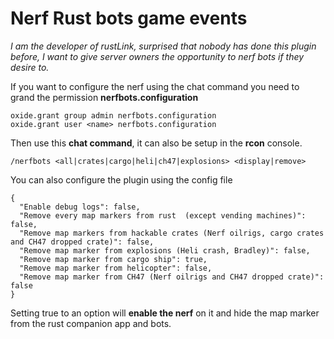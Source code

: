# Nerf Rust  bots game events
*I am the developer of rustLink, surprised that nobody has done this plugin before, I want to give server owners the opportunity to nerf bots if they desire to.*

If you want to configure the nerf using the chat command you need to grand the permission **nerfbots.configuration**
```
oxide.grant group admin nerfbots.configuration
oxide.grant user <name> nerfbots.configuration
```
Then use this **chat command**, it can also be setup in the **rcon** console.
```
/nerfbots <all|crates|cargo|heli|ch47|explosions> <display|remove>
```

You can also configure the plugin using the config file
```
{
  "Enable debug logs": false,
  "Remove every map markers from rust  (except vending machines)": false,
  "Remove map markers from hackable crates (Nerf oilrigs, cargo crates and CH47 dropped crate)": false,
  "Remove map marker from explosions (Heli crash, Bradley)": false,
  "Remove map marker from cargo ship": true,
  "Remove map marker from helicopter": false,
  "Remove map marker from CH47 (Nerf oilrigs and CH47 dropped crate)": false
}
```
Setting true to an option will **enable the nerf** on it and hide the map marker from the rust  companion app and bots.